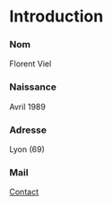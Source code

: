 # Introduction

### Nom

Florent Viel

### Naissance

Avril 1989

### Adresse

Lyon (69)

### Mail

<a href="#contact" data-toggle="modal" data-target="#contact">Contact</a>
